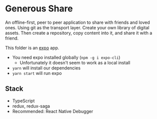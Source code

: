 # Generous Share

An offline-first, peer to peer application to share with friends and loved
ones. Using git as the transport layer. Create your own library of digital
assets. Then create a repository, copy content into it, and share it with a
friend.

This folder is an [expo](https://expo.io) app.

- You need expo installed globally (`npm -g i expo-cli`)
  - Unfortunately it doesn't seem to work as a local install
- `yarn` will install our dependencies
- `yarn start` will run expo

## Stack

- TypeScript
- redux, redux-saga
- Recommended: React Native Debugger
